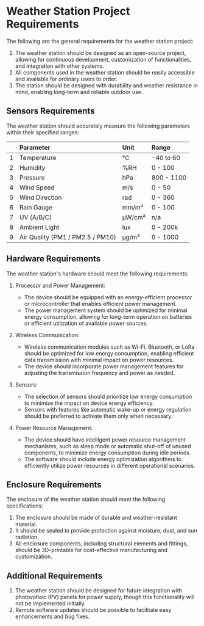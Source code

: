 # Weather Station Project Requirements

The following are the general requirements for the weather station project:

1. The weather station should be designed as an open-source project, allowing for continuous development, customization of functionalities, and integration with other systems.
2. All components used in the weather station should be easily accessible and available for ordinary users to order.
3. The station should be designed with durability and weather resistance in mind, enabling long-term and reliable outdoor use.

## Sensors Requirements

The weather station should accurately measure the following parameters within their specified ranges:

|   |Parameter                          |Unit  |Range     |
|:--|:----------------------------------|:-----|:---------|
|1  |Temperature                        |°C    |-40 to 60 |
|2  |Humidity                           |%RH   |0 - 100   |
|3  |Pressure                           |hPa   |800 - 1100|
|4  |Wind Speed                         |m/s   |0 - 50    |
|5  |Wind Direction                     |rad   |0 - 360   |
|6  |Rain Gauge                         |mm/m² |0 - 100   |
|7  |UV (A/B/C)                         |μW/cm²|n/a       |
|8  |Ambient Light                      |lux   |0 - 200k  |
|9  |Air Quality (PM1 / PM2.5 / PM10)   |μg/m³ |0 - 1000  |

## Hardware Requirements

The weather station's hardware should meet the following requirements:

1. Processor and Power Management:
   - The device should be equipped with an energy-efficient processor or microcontroller that enables efficient power management.
   - The power management system should be optimized for minimal energy consumption, allowing for long-term operation on batteries or efficient utilization of available power sources.

2. Wireless Communication:
   - Wireless communication modules such as Wi-Fi, Bluetooth, or LoRa should be optimized for low energy consumption, enabling efficient data transmission with minimal impact on power resources.
   - The device should incorporate power management features for adjusting the transmission frequency and power as needed.

3. Sensors:
   - The selection of sensors should prioritize low energy consumption to minimize the impact on device energy efficiency.
   - Sensors with features like automatic wake-up or energy regulation should be preferred to activate them only when necessary.

4. Power Resource Management:
   - The device should have intelligent power resource management mechanisms, such as sleep mode or automatic shut-off of unused components, to minimize energy consumption during idle periods.
   - The software should include energy optimization algorithms to efficiently utilize power resources in different operational scenarios.

## Enclosure Requirements

The enclosure of the weather station should meet the following specifications:

1. The enclosure should be made of durable and weather-resistant material.
2. It should be sealed to provide protection against moisture, dust, and sun radiation.
3. All enclosure components, including structural elements and fittings, should be 3D-printable for cost-effective manufacturing and customization.

## Additional Requirements

1. The weather station should be designed for future integration with photovoltaic (PV) panels for power supply, though this functionality will not be implemented initially.
2. Remote software updates should be possible to facilitate easy enhancements and bug fixes.
